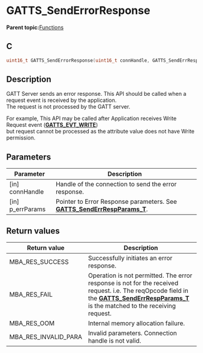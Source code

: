 # GATTS\_SendErrorResponse

**Parent topic:**[Functions](GUID-2C0CF1FA-B4E9-4999-9A93-45A167861CC8.md)

## C

```c
uint16_t GATTS_SendErrorResponse(uint16_t connHandle, GATTS_SendErrRespParams_T *p_errParams);
```

## Description

GATT Server sends an error response. This API should be called when a request event is received by the application.<br />The request is not processed by the GATT server.

For example, This API may be called after Application receives Write Request event \(**[GATTS\_EVT\_WRITE](GUID-506F6039-E62F-4121-8CA8-2335BAF7EFB6.md)**\)<br />but request cannot be processed as the attribute value does not have Write permission.

## Parameters

|Parameter|Description|
|---------|-----------|
|\[in\] connHandle|Handle of the connection to send the error response.|
|\[in\] p\_errParams|Pointer to Error Response parameters. See **[GATTS\_SendErrRespParams\_T](GUID-5279946A-A9EC-4311-B391-78064A9D52A0.md)**.|

## Return values

|Return value|Description|
|------------|-----------|
|MBA\_RES\_SUCCESS|Successfully initiates an error response.|
|MBA\_RES\_FAIL|Operation is not permitted. The error response is not for the received request. i.e. The reqOpcode field in the **[GATTS\_SendErrRespParams\_T](GUID-5279946A-A9EC-4311-B391-78064A9D52A0.md)** is the matched to the receiving request.|
|MBA\_RES\_OOM|Internal memory allocation failure.|
|MBA\_RES\_INVALID\_PARA|Invalid parameters. Connection handle is not valid.|


